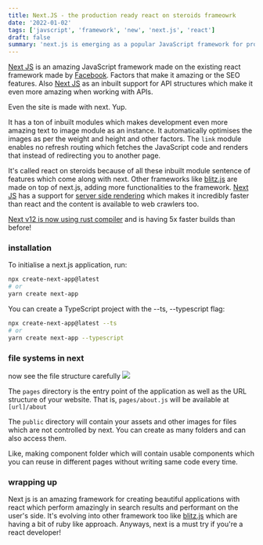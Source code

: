 ```yaml
---
title: Next.JS - the production ready react on steroids frameowrk
date: '2022-01-02'
tags: ['javscript', 'framework', 'new', 'next.js', 'react']
draft: false
summary: 'next.js is emerging as a popular JavaScript framework for production it is made over react and is very performant.'
---
```

[Next JS](nextjs.org) is an amazing JavaScript framework made on the existing react framework made by [Facebook](https://facebook.com/). Factors that make it amazing or the SEO features. Also [Next JS](nextjs.org) as an inbuilt support for API structures which make it even more amazing when working with APIs.


Even the site is made with next. Yup. 

It has a ton of inbuilt modules which makes development even more amazing text to image module as an instance. It automatically optimises the images as per the weight and height and other factors. The `link` module enables no refresh routing which fetches the JavaScript code and renders that instead of redirecting you to another page.

It's called react on steroids because of all these inbuilt module sentence of features which come along with next.
Other frameworks like [blitz.js](https://blitzjs.com/) are made on top of next.js, adding more functionalities to the framework. [Next JS](nextjs.org) has a support for [server side rendering](https://www.freecodecamp.org/news/what-exactly-is-client-side-rendering-and-hows-it-different-from-server-side-rendering-bd5c786b340d/) which makes it incredibly faster than react and the content is available to web crawlers too.


[Next v12 is now using rust compiler](https://nextjs.org/blog/next-12) and is having 5x faster builds than before!

### installation
To initialise a next.js application, run:
``` bash
npx create-next-app@latest
# or
yarn create next-app
```
You can create a TypeScript project with the --ts, --typescript flag:
``` bash
npx create-next-app@latest --ts
# or
yarn create next-app --typescript
```

### file systems in next
now see the file structure carefully
![](https://encrypted-tbn0.gstatic.com/images?q=tbn:ANd9GcSN9M_CsJYpZ2OPTbgh14yF7qD63Dt48orTlA&usqp=CAU)

The `pages` directory is the entry point of the application as well as the URL structure of your website.
That is, `pages/about.js` will be available at `[url]/about`


The `public` directory will contain your assets and other images for files which are not controlled by next.
You can create as many folders and can also access them.


Like, making component folder which will contain usable components which you can reuse in different pages without writing same code every time.

### wrapping up
Next js is an amazing framework for creating beautiful applications with react which perform amazingly in search results and performant on the user's side.
It's evolving into other framework too like [blitz.js](https://blitzjs.com/) which are having a bit of ruby like approach.
Anyways, next is a must try if you're a react developer!
